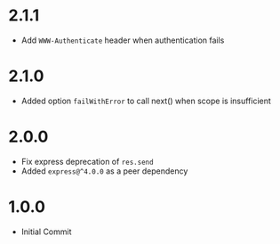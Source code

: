 # 2.1.1

- Add `WWW-Authenticate` header when authentication fails

# 2.1.0

- Added option `failWithError` to call next() when scope is insufficient

# 2.0.0

- Fix express deprecation of `res.send`
- Added `express@^4.0.0` as a peer dependency

# 1.0.0

- Initial Commit
